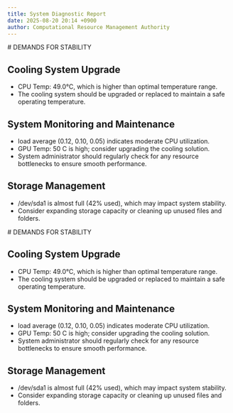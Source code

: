 ```yaml
---
title: System Diagnostic Report
date: 2025-08-20 20:14 +0900
author: Computational Resource Management Authority
---
```

\# DEMANDS FOR STABILITY

## Cooling System Upgrade
*   CPU Temp: 49.0°C, which is higher than optimal temperature range.
*   The cooling system should be upgraded or replaced to maintain a safe operating temperature.

## System Monitoring and Maintenance
*   load average (0.12, 0.10, 0.05) indicates moderate CPU utilization.
*   GPU Temp: 50 C is high; consider upgrading the cooling solution.
*   System administrator should regularly check for any resource bottlenecks to ensure smooth performance.

## Storage Management
*   /dev/sda1 is almost full (42% used), which may impact system stability.
*   Consider expanding storage capacity or cleaning up unused files and folders.

\# DEMANDS FOR STABILITY

## Cooling System Upgrade
*   CPU Temp: 49.0°C, which is higher than optimal temperature range.
*   The cooling system should be upgraded or replaced to maintain a safe operating temperature.

## System Monitoring and Maintenance
*   load average (0.12, 0.10, 0.05) indicates moderate CPU utilization.
*   GPU Temp: 50 C is high; consider upgrading the cooling solution.
*   System administrator should regularly check for any resource bottlenecks to ensure smooth performance.

## Storage Management
*   /dev/sda1 is almost full (42% used), which may impact system stability.
*   Consider expanding storage capacity or cleaning up unused files and folders.
